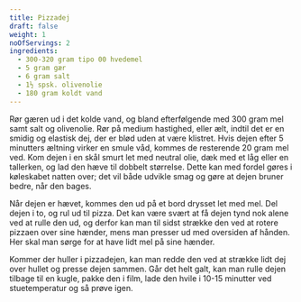 ```yaml
---
title: Pizzadej
draft: false
weight: 1
noOfServings: 2
ingredients:
  - 300-320 gram tipo 00 hvedemel
  - 5 gram gær
  - 6 gram salt
  - 1½ spsk. olivenolie
  - 180 gram koldt vand
---
```


Rør gæren ud i det kolde vand, og bland efterfølgende med 300 gram mel
samt salt og olivenolie. Rør på medium hastighed, eller ælt, indtil det
er en smidig og elastisk dej, der er blød uden at være klistret. Hvis
dejen efter 5 minutters æltning virker en smule våd, kommes de
resterende 20 gram mel ved. Kom dejen i en skål smurt let med neutral
olie, dæk med et låg eller en tallerken, og lad den hæve til dobbelt
størrelse. Dette kan med fordel gøres i køleskabet natten over; det vil
både udvikle smag og gøre at dejen bruner bedre, når den bages.

Når dejen er hævet, kommes den ud på et bord drysset let med mel. Del
dejen i to, og rul ud til pizza. Det kan være svært at få dejen tynd nok
alene ved at rulle den ud, og derfor kan man til sidst strække den ved
at rotere pizzaen over sine hænder, mens man presser ud med oversiden af
hånden. Her skal man sørge for at have lidt mel på sine hænder.

Kommer der huller i pizzadejen, kan man redde den ved at strække lidt
dej over hullet og presse dejen sammen. Går det helt galt, kan man rulle
dejen tilbage til en kugle, pakke den i film, lade den hvile i 10-15
minutter ved stuetemperatur og så prøve igen.

